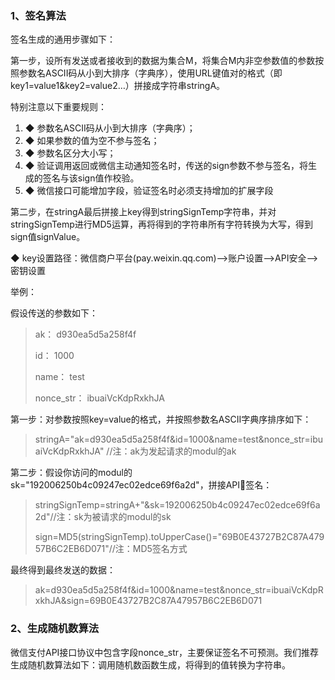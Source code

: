 ### 1、签名算法

签名生成的通用步骤如下：

第一步，设所有发送或者接收到的数据为集合M，将集合M内非空参数值的参数按照参数名ASCII码从小到大排序（字典序），使用URL键值对的格式（即key1=value1&key2=value2…）拼接成字符串stringA。

特别注意以下重要规则：

1. ◆ 参数名ASCII码从小到大排序（字典序）；
2. ◆ 如果参数的值为空不参与签名；
3. ◆ 参数名区分大小写；
4. ◆ 验证调用返回或微信主动通知签名时，传送的sign参数不参与签名，将生成的签名与该sign值作校验。
5. ◆ 微信接口可能增加字段，验证签名时必须支持增加的扩展字段

第二步，在stringA最后拼接上key得到stringSignTemp字符串，并对stringSignTemp进行MD5运算，再将得到的字符串所有字符转换为大写，得到sign值signValue。

◆ key设置路径：微信商户平台\(pay.weixin.qq.com\)--&gt;账户设置--&gt;API安全--&gt;密钥设置

举例：

假设传送的参数如下：

> ak： d930ea5d5a258f4f
>
> id： 1000
>
> name： test
>
> nonce\_str： ibuaiVcKdpRxkhJA

第一步：对参数按照key=value的格式，并按照参数名ASCII字典序排序如下：

> stringA="ak=d930ea5d5a258f4f&id=1000&name=test&nonce\_str=ibuaiVcKdpRxkhJA" //注：ak为发起请求的modul的ak

第二步：假设你访问的modul的sk="192006250b4c09247ec02edce69f6a2d"，拼接API签名：

> stringSignTemp=stringA+"&sk=192006250b4c09247ec02edce69f6a2d"//注：sk为被请求的modul的sk
>
> sign=MD5\(stringSignTemp\).toUpperCase\(\)="69B0E43727B2C87A47957B6C2EB6D071"//注：MD5签名方式

最终得到最终发送的数据：

> ak=d930ea5d5a258f4f&id=1000&name=test&nonce\_str=ibuaiVcKdpRxkhJA&sign=69B0E43727B2C87A47957B6C2EB6D071

### 2、生成随机数算法

微信支付API接口协议中包含字段nonce\_str，主要保证签名不可预测。我们推荐生成随机数算法如下：调用随机数函数生成，将得到的值转换为字符串。

